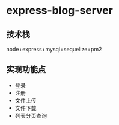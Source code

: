 # express-blog-server
## 技术栈
node+express+mysql+sequelize+pm2

## 实现功能点
- 登录
- 注册
- 文件上传
- 文件下载
- 列表分页查询
